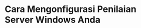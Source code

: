 #  <a name="how-to-configure-your-windows-server-assessment"></a>Cara Mengonfigurasi Penilaian Server Windows Anda

<iframe width="420" height="450" src="https://www.youtube.com/embed/xPovH9HIwzs?rel=0" frameborder="0" allowfullscreen target="_blank></iframe>
